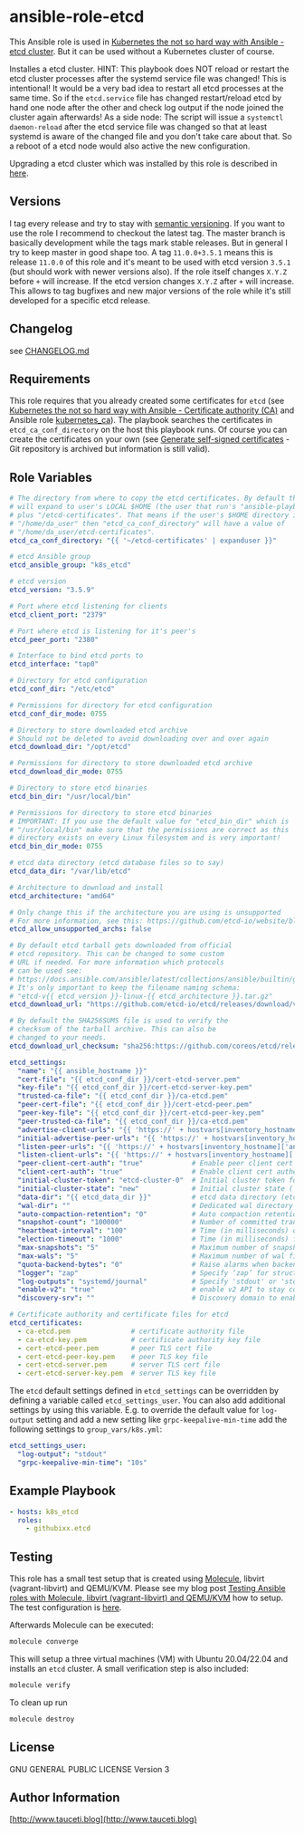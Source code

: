 ansible-role-etcd
=================

This Ansible role is used in [Kubernetes the not so hard way with Ansible - etcd cluster](https://www.tauceti.blog/post/kubernetes-the-not-so-hard-way-with-ansible-etcd/). But it can be used without a Kubernetes cluster of course.

Installes a etcd cluster. HINT: This playbook does NOT reload or restart the etcd cluster processes after the systemd service file was changed! This is intentional! It would be a very bad idea to restart all etcd processes at the same time. So if the `etcd.service` file has changed restart/reload etcd by hand one node after the other and check log output if the node joined the cluster again afterwards! As a side node: The script will issue a `systemctl daemon-reload` after the etcd service file was changed so that at least systemd is aware of the changed file and you don't take care about that. So a reboot of a etcd node would also active the new configuration.

Upgrading a etcd cluster which was installed by this role is described in [here](https://www.tauceti.blog/posts/kubernetes-the-not-so-hard-way-with-ansible-upgrading-kubernetes/#etcd).

Versions
--------

I tag every release and try to stay with [semantic versioning](http://semver.org). If you want to use the role I recommend to checkout the latest tag. The master branch is basically development while the tags mark stable releases. But in general I try to keep master in good shape too. A tag `11.0.0+3.5.1` means this is release `11.0.0` of this role and it's meant to be used with etcd version `3.5.1` (but should work with newer versions also). If the role itself changes `X.Y.Z` before `+` will increase. If the etcd version changes `X.Y.Z` after `+` will increase. This allows to tag bugfixes and new major versions of the role while it's still developed for a specific etcd release.

Changelog
---------

see [CHANGELOG.md](https://github.com/githubixx/ansible-role-etcd/blob/master/CHANGELOG.md)

Requirements
------------

This role requires that you already created some certificates for `etcd` (see [Kubernetes the not so hard way with Ansible - Certificate authority (CA)](https://www.tauceti.blog/post/kubernetes-the-not-so-hard-way-with-ansible-certificate-authority/) and Ansible role [kubernetes_ca](https://galaxy.ansible.com/githubixx/kubernetes_ca)). The playbook searches the certificates in `etcd_ca_conf_directory` on the host this playbook runs. Of course you can create the certificates on your own (see [Generate self-signed certificates](https://github.com/coreos/docs/blob/master/os/generate-self-signed-certificates.md) - Git repository is archived but information is still valid).

Role Variables
--------------

```yaml
# The directory from where to copy the etcd certificates. By default this
# will expand to user's LOCAL $HOME (the user that run's "ansible-playbook ..."
# plus "/etcd-certificates". That means if the user's $HOME directory is e.g.
# "/home/da_user" then "etcd_ca_conf_directory" will have a value of
# "/home/da_user/etcd-certificates".
etcd_ca_conf_directory: "{{ '~/etcd-certificates' | expanduser }}"

# etcd Ansible group
etcd_ansible_group: "k8s_etcd"

# etcd version
etcd_version: "3.5.9"

# Port where etcd listening for clients
etcd_client_port: "2379"

# Port where etcd is listening for it's peer's
etcd_peer_port: "2380"

# Interface to bind etcd ports to
etcd_interface: "tap0"

# Directory for etcd configuration
etcd_conf_dir: "/etc/etcd"

# Permissions for directory for etcd configuration
etcd_conf_dir_mode: 0755

# Directory to store downloaded etcd archive
# Should not be deleted to avoid downloading over and over again
etcd_download_dir: "/opt/etcd"

# Permissions for directory to store downloaded etcd archive
etcd_download_dir_mode: 0755

# Directory to store etcd binaries
etcd_bin_dir: "/usr/local/bin"

# Permissions for directory to store etcd binaries
# IMPORTANT: If you use the default value for "etcd_bin_dir" which is
# "/usr/local/bin" make sure that the permissions are correct as this
# directory exists on every Linux filesystem and is very important!
etcd_bin_dir_mode: 0755

# etcd data directory (etcd database files so to say)
etcd_data_dir: "/var/lib/etcd"

# Architecture to download and install
etcd_architecture: "amd64"

# Only change this if the architecture you are using is unsupported
# For more information, see this: https://github.com/etcd-io/website/blob/main/content/en/docs/v3.5/op-guide/supported-platform.md
etcd_allow_unsupported_archs: false

# By default etcd tarball gets downloaded from official
# etcd repository. This can be changed to some custom
# URL if needed. For more information which protocols
# can be used see:
# https://docs.ansible.com/ansible/latest/collections/ansible/builtin/get_url_module.html
# It's only important to keep the filename naming schema:
# "etcd-v{{ etcd_version }}-linux-{{ etcd_architecture }}.tar.gz"
etcd_download_url: "https://github.com/etcd-io/etcd/releases/download/v{{ etcd_version }}/etcd-v{{ etcd_version }}-linux-{{ etcd_architecture }}.tar.gz"

# By default the SHA256SUMS file is used to verify the
# checksum of the tarball archive. This can also be
# changed to your needs.
etcd_download_url_checksum: "sha256:https://github.com/coreos/etcd/releases/download/v{{ etcd_version }}/SHA256SUMS"

etcd_settings:
  "name": "{{ ansible_hostname }}"
  "cert-file": "{{ etcd_conf_dir }}/cert-etcd-server.pem"
  "key-file": "{{ etcd_conf_dir }}/cert-etcd-server-key.pem"
  "trusted-ca-file": "{{ etcd_conf_dir }}/ca-etcd.pem"
  "peer-cert-file": "{{ etcd_conf_dir }}/cert-etcd-peer.pem"
  "peer-key-file": "{{ etcd_conf_dir }}/cert-etcd-peer-key.pem"
  "peer-trusted-ca-file": "{{ etcd_conf_dir }}/ca-etcd.pem"
  "advertise-client-urls": "{{ 'https://' + hostvars[inventory_hostname]['ansible_' + etcd_interface].ipv4.address + ':' + etcd_client_port }}"
  "initial-advertise-peer-urls": "{{ 'https://' + hostvars[inventory_hostname]['ansible_' + etcd_interface].ipv4.address + ':' + etcd_peer_port }}"
  "listen-peer-urls": "{{ 'https://' + hostvars[inventory_hostname]['ansible_' + etcd_interface].ipv4.address + ':' + etcd_peer_port }}"
  "listen-client-urls": "{{ 'https://' + hostvars[inventory_hostname]['ansible_' + etcd_interface].ipv4.address + ':' + etcd_client_port + ',https://127.0.0.1:' + etcd_client_port }}"
  "peer-client-cert-auth": "true"            # Enable peer client cert authentication
  "client-cert-auth": "true"                 # Enable client cert authentication
  "initial-cluster-token": "etcd-cluster-0"  # Initial cluster token for the etcd cluster during bootstrap.
  "initial-cluster-state": "new"             # Initial cluster state ('new' or 'existing')
  "data-dir": "{{ etcd_data_dir }}"          # etcd data directory (etcd database files so to say)
  "wal-dir": ""                              # Dedicated wal directory ("" means no separated WAL directory)
  "auto-compaction-retention": "0"           # Auto compaction retention in hour. 0 means disable auto compaction.
  "snapshot-count": "100000"                 # Number of committed transactions to trigger a snapshot to disk
  "heartbeat-interval": "100"                # Time (in milliseconds) of a heartbeat interval
  "election-timeout": "1000"                 # Time (in milliseconds) for an election to timeout. See tuning documentation for details
  "max-snapshots": "5"                       # Maximum number of snapshot files to retain (0 is unlimited)
  "max-wals": "5"                            # Maximum number of wal files to retain (0 is unlimited)
  "quota-backend-bytes": "0"                 # Raise alarms when backend size exceeds the given quota (0 defaults to low space quota)
  "logger": "zap"                            # Specify ‘zap’ for structured logging or ‘capnslog’.
  "log-outputs": "systemd/journal"           # Specify 'stdout' or 'stderr' to skip journald logging even when running under systemd
  "enable-v2": "true"                        # enable v2 API to stay compatible with previous etcd 3.3.x (needed for flannel e.g.)
  "discovery-srv": ""                        # Discovery domain to enable DNS SRV discovery, leave empty to disable. If set, will override initial-cluster.

# Certificate authority and certificate files for etcd
etcd_certificates:
  - ca-etcd.pem               # certificate authority file
  - ca-etcd-key.pem           # certificate authority key file
  - cert-etcd-peer.pem        # peer TLS cert file
  - cert-etcd-peer-key.pem    # peer TLS key file
  - cert-etcd-server.pem      # server TLS cert file
  - cert-etcd-server-key.pem  # server TLS key file
```

The `etcd` default settings defined in `etcd_settings` can be overridden by defining a variable called `etcd_settings_user`. You can also add additional settings by using this variable. E.g. to override the default value for `log-output` setting and add a new setting like `grpc-keepalive-min-time` add the following settings to `group_vars/k8s.yml`:

```yaml
etcd_settings_user:
  "log-output": "stdout"
  "grpc-keepalive-min-time": "10s"
```

Example Playbook
----------------

```yaml
- hosts: k8s_etcd
  roles:
    - githubixx.etcd
```

Testing
-------

This role has a small test setup that is created using [Molecule](https://github.com/ansible-community/molecule), libvirt (vagrant-libvirt) and QEMU/KVM. Please see my blog post [Testing Ansible roles with Molecule, libvirt (vagrant-libvirt) and QEMU/KVM](https://www.tauceti.blog/posts/testing-ansible-roles-with-molecule-libvirt-vagrant-qemu-kvm/) how to setup. The test configuration is [here](https://github.com/githubixx/ansible-role-etcd/tree/master/molecule/default).

Afterwards Molecule can be executed:

```bash
molecule converge
```

This will setup a three virtual machines (VM) with Ubuntu 20.04/22.04 and installs an `etcd` cluster. A small verification step is also included:

```bash
molecule verify
```

To clean up run

```bash
molecule destroy
```

License
-------

GNU GENERAL PUBLIC LICENSE Version 3

Author Information
------------------

[http://www.tauceti.blog](http://www.tauceti.blog)

